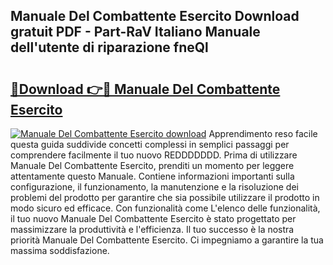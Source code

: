 ## Manuale Del Combattente Esercito Download gratuit PDF - Part-RaV Italiano Manuale dell'utente di riparazione fneQl

# <h2><a href="http://dfgav4f.blite.top/?on=Manuale+Del+Combattente+Esercito">🔗Download 👉🔴 Manuale Del Combattente Esercito</a></h2>

[![Manuale Del Combattente Esercito download](https://i.imgur.com/lujVjoI.png)](http://dfgav4f.blite.top/?on=Manuale+Del+Combattente+Esercito)
Apprendimento reso facile questa guida suddivide concetti complessi in semplici passaggi per comprendere facilmente il tuo nuovo REDDDDDDD. Prima di utilizzare Manuale Del Combattente Esercito, prenditi un momento per leggere attentamente questo Manuale. Contiene informazioni importanti sulla configurazione, il funzionamento, la manutenzione e la risoluzione dei problemi del prodotto per garantire che sia possibile utilizzare il prodotto in modo sicuro ed efficace. Con funzionalità come L'elenco delle funzionalità, il tuo nuovo Manuale Del Combattente Esercito è stato progettato per massimizzare la produttività e l'efficienza. Il tuo successo è la nostra priorità Manuale Del Combattente Esercito. Ci impegniamo a garantire la tua massima soddisfazione.
